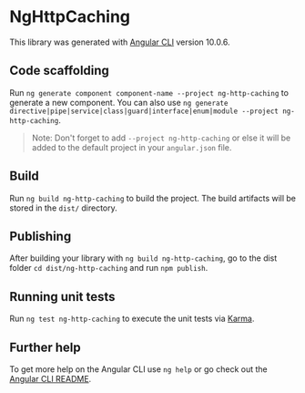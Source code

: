 # NgHttpCaching

This library was generated with [Angular CLI](https://github.com/angular/angular-cli) version 10.0.6.

## Code scaffolding

Run `ng generate component component-name --project ng-http-caching` to generate a new component. You can also use `ng generate directive|pipe|service|class|guard|interface|enum|module --project ng-http-caching`.
> Note: Don't forget to add `--project ng-http-caching` or else it will be added to the default project in your `angular.json` file. 

## Build

Run `ng build ng-http-caching` to build the project. The build artifacts will be stored in the `dist/` directory.

## Publishing

After building your library with `ng build ng-http-caching`, go to the dist folder `cd dist/ng-http-caching` and run `npm publish`.

## Running unit tests

Run `ng test ng-http-caching` to execute the unit tests via [Karma](https://karma-runner.github.io).

## Further help

To get more help on the Angular CLI use `ng help` or go check out the [Angular CLI README](https://github.com/angular/angular-cli/blob/master/README.md).
